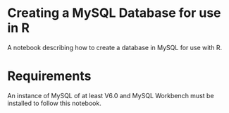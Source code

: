 # Creating a MySQL Database for use in R
A notebook describing how to create a database in MySQL for use with R.

# Requirements
An instance of MySQL of at least V6.0 and MySQL Workbench must be installed to follow this notebook.
